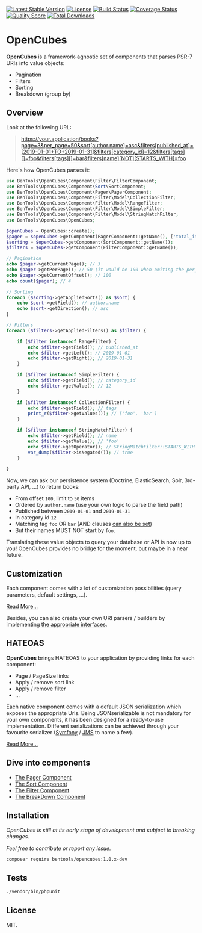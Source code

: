 [![Latest Stable Version](https://poser.pugx.org/bentools/opencubes/v/stable)](https://packagist.org/packages/bentools/opencubes)
[![License](https://poser.pugx.org/bentools/opencubes/license)](https://packagist.org/packages/bentools/opencubes)
[![Build Status](https://img.shields.io/travis/bpolaszek/opencubes/master.svg?style=flat-square)](https://travis-ci.org/bpolaszek/opencubes)
[![Coverage Status](https://coveralls.io/repos/github/bpolaszek/opencubes/badge.svg?branch=master)](https://coveralls.io/github/bpolaszek/opencubes?branch=master)
[![Quality Score](https://img.shields.io/scrutinizer/g/bpolaszek/opencubes.svg?style=flat-square)](https://scrutinizer-ci.com/g/bpolaszek/opencubes)
[![Total Downloads](https://poser.pugx.org/bentools/opencubes/downloads)](https://packagist.org/packages/bentools/opencubes)

# OpenCubes

**OpenCubes** is a framework-agnostic set of components that parses PSR-7 URIs into value objects:

- Pagination
- Filters
- Sorting
- Breakdown (group by)

## Overview

Look at the following URL: 

> https://your.application/books?page=3&per_page=50&sort[author.name]=asc&filters[published_at]=[2019-01-01+TO+2019-01-31]&filters[category_id]=12&filters[tags][]=foo&filters[tags][]=bar&filters[name][NOT][STARTS_WITH]=foo

Here's how OpenCubes parses it:

```php
use BenTools\OpenCubes\Component\Filter\FilterComponent;
use BenTools\OpenCubes\Component\Sort\SortComponent;
use BenTools\OpenCubes\Component\Pager\PagerComponent;
use BenTools\OpenCubes\Component\Filter\Model\CollectionFilter;
use BenTools\OpenCubes\Component\Filter\Model\RangeFilter;
use BenTools\OpenCubes\Component\Filter\Model\SimpleFilter;
use BenTools\OpenCubes\Component\Filter\Model\StringMatchFilter;
use BenTools\OpenCubes\OpenCubes;

$openCubes = OpenCubes::create();
$pager = $openCubes->getComponent(PagerComponent::getName(), ['total_items' => 160, 'default_size' => 100]);
$sorting = $openCubes->getComponent(SortComponent::getName());
$filters = $openCubes->getComponent(FilterComponent::getName());

// Pagination
echo $pager->getCurrentPage(); // 3
echo $pager->getPerPage(); // 50 (it would be 100 when omiting the per_page parameter)
echo $pager->getCurrentOffset(); // 100
echo count($pager); // 4

// Sorting
foreach ($sorting->getAppliedSorts() as $sort) {
    echo $sort->getField(); // author.name
    echo $sort->getDirection(); // asc
}

// Filters
foreach ($filters->getAppliedFilters() as $filter) {

    if ($filter instanceof RangeFilter) {
        echo $filter->getField(); // published_at
        echo $filter->getLeft(); // 2019-01-01
        echo $filter->getRight(); // 2019-01-31
    }

    if ($filter instanceof SimpleFilter) {
        echo $filter->getField(); // category_id
        echo $filter->getValue(); // 12
    }

    if ($filter instanceof CollectionFilter) {
        echo $filter->getField(); // tags
        print_r($filter->getValues()); // ['foo', 'bar']
    }

    if ($filter instanceof StringMatchFilter) {
        echo $filter->getField(); // name
        echo $filter->getValue(); // 'foo'
        echo $filter->getOperator(); // StringMatchFilter::STARTS_WITH
        var_dump($filter->isNegated()); // true
    }

}
```

Now, we can ask our persistence system (Doctrine, ElasticSearch, Solr, 3rd-party API, ...) to return books:

- From offset `100`, limit to `50` items
- Ordered by `author.name` (use your own logic to parse the field path)
- Published between `2019-01-01` and `2019-01-31`
- In category id `12`
- Matching tag `foo` OR `bar` (AND clauses [can also be set](doc/Filter.md))
- But their names MUST NOT start by `foo`.

Translating these value objects to query your database or API is now up to you! OpenCubes provides no bridge for the moment, but maybe in a near future.


## Customization

Each component comes with a lot of customization possibilities (query parameters, default settings, ...).

[Read More...](doc/Customization.md)

Besides, you can also create your own URI parsers / builders by implementing [the appropriate interfaces](src/Component/Pager/PagerUriManagerInterface.php).

## HATEOAS

**OpenCubes** brings HATEOAS to your application by providing links for each component:

- Page / PageSize links
- Apply / remove sort link
- Apply / remove filter
- ...

Each native component comes with a default JSON serialization which exposes the appropriate Urls. Being JSONserializable is not mandatory for your own components, it has been designed for a ready-to-use implementation. 
Different serializations can be achieved through your favourite serializer ([Symfony](https://symfony.com/doc/current/components/serializer.html) / [JMS](https://jmsyst.com/libs/serializer) to name a few).

[Read More...](doc/HATEOAS.md)

## Dive into components

- [The Pager Component](doc/Pager.md)
- [The Sort Component](doc/Sort.md)
- [The Filter Component](doc/Filter.md)
- [The BreakDown Component](doc/BreakDown.md)


## Installation

_OpenCubes is still at its early stage of development and subject to breaking changes._
 
_Feel free to contribute or report any issue._ 

```bash
composer require bentools/opencubes:1.0.x-dev
```

## Tests

```bash
./vendor/bin/phpunit
```


## License

MIT.